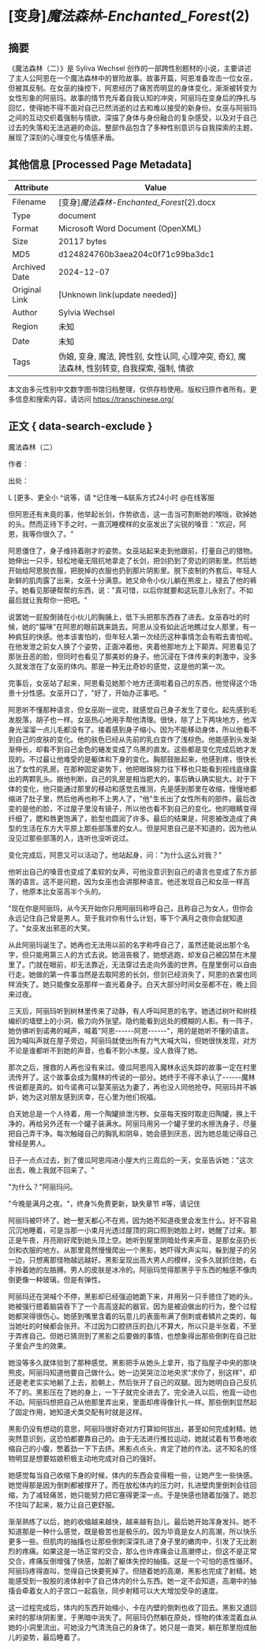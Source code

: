 # [变身]_魔法森林-Enchanted_Forest_(2)



## 摘要

<!-- tcd_abstract -->
《魔法森林（二）》是 Syliva Wechsel 创作的一部跨性别题材的小说，主要讲述了主人公阿恩在一个魔法森林中的冒险故事。故事开篇，阿恩准备攻击一位女巫，但被其反制。在女巫的操控下，阿恩经历了痛苦而明显的身体变化，渐渐被转变为女性形象的阿丽玛。故事的情节充斥着自我认知的冲突，阿丽玛在变身后的挣扎与回忆，使得她不得不面对自己已然消逝的过去和难以接受的新身份。女巫与阿丽玛之间的互动交织着强制与情欲，深描了身体与身份融合的复杂感受，以及对于自己过去的失落和无法逃避的命运。整部作品包含了多种性别意识与自我探索的主题，展现了深刻的心理变化与情感矛盾。

<!-- tcd_abstract_end -->

## 其他信息 [Processed Page Metadata]

| Attribute       | Value                                  |
|-----------------|----------------------------------------|
| Filename        | [变身]_魔法森林-Enchanted_Forest_(2).docx                             |
| Type            | document                                 |
| Format          | Microsoft Word Document (OpenXML)                               |
| Size            | 20117 bytes                           |
| MD5             | d124824760b3aea204c0f71c99ba3dc1                                  |
| Archived Date   | 2024-12-07                             |
| Original Link   | [Unknown link(update needed)]                         |
| Author          | Sylvia Wechsel                               |
| Region          | 未知                               |
| Date            | 未知                                 |
| Tags            | 伪娘, 变身, 魔法, 跨性别, 女性认同, 心理冲突, 奇幻, 魔法森林, 性别转变, 自我探索, 强制, 情欲                                 |

本文由多元性别中文数字图书馆归档整理，仅供存档使用。版权归原作者所有。更多信息和搜索内容，请访问 <https://transchinese.org/>


## 正文 { data-search-exclude }

<!-- tcd_main_text -->
魔法森林（二）





作者：



出处：



L [更多、更全小 ^说等，请 *记住唯一&联系方式24小时 @在线客服





但阿恩还有未竟的事，他举起长剑，作势欲击，这一击当可割断她的喉咙，砍掉她的头。然而正待下手之时，一直沉睡模样的女巫发出了尖锐的嗓音："欢迎，阿恩，我等你很久了。"





阿恩僵住了，身子维持着刚才的姿势。女巫站起来走到他跟前，打量自己的猎物。她伸出一只手，轻松地毫无阻抗地拿走了长剑，把剑扔到了旁边的阴影里。然后她开始给阿恩脱衣服，把脱掉的衣服也扔到那片阴影里。脱下皮制的外套后，年轻人新鲜的肌肉露了出来，女巫十分满意。她又命令小伙儿躺在熊皮上，褪去了他的裤子。她看见那硬帮帮的东西，说："真可惜，以后你就要和这玩意儿永别了。不如最后就让我帮你一把吧。"





说罢她一屁股倒骑在小伙儿的胸脯上，低下头把那东西吞了进去。女巫吞吐的时候，她的"猫咪"在阿恩的眼前跳来跳去。阿恩从没有如此近地瞧过女人那里，有一种疯狂的快感。他本该害怕的，但年轻人第一次经历这种事情怎会有暇去害怕呢。在他发泄之前女人换了个姿势，正面冲着他，夹着他那地方上下颠弄。阿恩看见了那张丑恶的脸，但同时也看见了那美妙的身子。他沉浸在下体传来的刺激中，没多久就发泄在了女巫的体内。那是一种无比奇妙的感觉，这是他的第一次。







完事后，女巫站了起来，阿恩看见她那个地方还滴啦着自己的东西，他觉得这个场景十分性感。女巫开口了，"好了，开始办正事吧。"







阿恩听不懂那种语言，但女巫刚一说完，就感觉自己身子发生了变化。起先感到毛发脱落，胡子也一样。女巫热心地用手帮他清理。很快，除了上下两块地方，他浑身光溜溜一点儿毛都没有了。接着感到身子缩小。因为不能移动身体，所以他看不到自己的皮肤的变化。他的肤色已经从先前的乳白变作了浅棕色。他能感到头发渐渐伸长，却看不到自己金色的蜷发变成了乌黑的直发。这些都是变化完成后她才发现的。不过最让他难受的是躯体和下身的变化。胸部鼓胀起来，他感到疼，很快长出了女性的乳房。在那种固定姿势下，他把眼珠努力往下移也只能看到视线底缘露出的两颗乳头。据他判断，自己的乳房是相当肥大的，事后确认确实挺大。对于下体的变化，他只能通过那里的移动和感觉去推测，先是感到那里在收缩，慢慢地都缩进了肚子里，然后他再也称不上男人了，"他"生长出了女性所有的部件。最后改变的是他的脸，不过屋子里没有镜子，所以他也看不到自己的变化。他的眼睛变得纤细了，腮和唇更饱满了，脸型也圆润了许多。最后的结果是，阿恩被改造成了典型的生活在东方大平原上那些部落里的女人。但是阿恩自己是不知道的，因为他从没见过那些部落的人，连听也没听说过。



变化完成后，阿恩又可以活动了。他站起身，问："为什么这么对我？"





他听出自己的嗓音也变成了柔软的女声，可他没意识到自己的语言也变成了东方部落的语言。这不是问题，因为女巫也会讲那种语言。他还发现自己和女巫一样高了，他原本比女巫高半个头的。





"现在你是阿丽玛，从今天开始你只用阿丽玛称呼自己，且称自己为女人，但你会永远记住自己曾是男人。至于我对你有什么计划，等下个满月之夜你会就知道了。"女巫发出邪恶的大笑。





从此阿丽玛诞生了。她再也无法用以前的名字称呼自己了，虽然还能说出那个名字，但只能用第三人的方式去说。她沮丧极了，她想逃跑，却发自己被囚禁在木屋里了。门就在眼前，却无法靠近，无法穿过去走向外面的世界。在屋里倒可以自由行走。她做的第一件事当然是去取阿恩的长剑，但剑已经消失了，阿恩的衣裳也同样消失了。她只能像女巫那样一直光着身子。白天大部分时间女巫都不在，晚上回来过夜。







三天后，阿丽玛听到树林里传来了动静，有人呼叫阿恩的名字。她透过树叶和树枝编织的墙壁上的小洞，极力向外张望。隐约能看到远处的模糊的人影。有一阵子，她仿佛听到诺弗的喊声，喊着"阿恩------阿恩------"，用的是她听不懂的语言。因为喊叫声就在屋子旁边，阿丽玛就使出所有力气大喊大叫，但她很快发现，对方不论是谁都听不到她的声音，也看不到小木屋。没人救得了她。







那次之后，搜救的人再也没有来过。傻瓜阿恩闯入魔林永远失踪的故事一定在村里流传开了。这个故事会成为魔林的传说的一部分。她终于不得不承认了------魔林传说都是真的。如今诺弗可以娶芙丽达为妻了，再也没人同他抢夺。阿丽玛并不嫉妒，她为这对朋友感到庆幸，在心里为他们祝福。





白天她总是一个人待着，用一个陶罐排泄污秽。女巫每天按时取走旧陶罐，换上干净的，再给另外还有一个罐子装满水。阿丽玛用另一个罐子里的水擦洗身子，尽量把自己弄干净。每次触碰自己的胸乳和阴阜，她会感到厌恶，因为她总能记得自己曾经是男人。





日子一点点过去，到了傻瓜阿恩闯进小屋大约三周后的一天，女巫告诉她："这次出去，晚上我就不回来了。"





"为什么？"阿丽玛问。





"今晚是满月之夜。"，终身%免费更新，缺失章节 #等，请记住





阿丽玛被吓坏了。她一整天都心不在焉，因为她不知道夜里会发生什么。好不容易沉沉地睡着，可是当那一小束月光透过屋顶的洞口照到她脸上时，她醒了过来。那正是午夜，月亮刚好爬到她头顶上空。她听到屋里阴暗处传来声音，是那女巫扔长剑和衣服的地方。从那里竟然慢慢爬出一个黑影，她吓得大声尖叫，躲到屋子的另一边，只想离那怪物越远越好。黑影呈现出高大男人的模样，没多久就抓住她，右手拎着她的左胳膊。男人的皮肤是冰冷的。阿丽玛觉得那黑乎乎东西的触感不像肉倒更像一种玻璃，但是有弹性。





阿丽玛还在哭喊个不停，黑影却已经强迫她跪下来，并用另一只手摁住了她的头。她被强行摁着脑袋吞下了一个高高竖起的器官。因为是被迫做出的行为，整个过程她都哭得很伤心。她感到嘴里含着的玩意儿的表面布满了倒刺或者鳞片之类的，每当她吐的时候都会张开。不过因为口腔挤压的劲儿不算大，所以只是半张着，不至于弄疼自己。但她已猜测到了黑影之后要做的事情，也想象得出那些倒刺在自己肚子里会产生的效果。





她没等多久就体验到了那种感觉。黑影把手从她头上拿开，指了指屋子中央的那块熊皮。阿丽玛知道他要自己做什么。她一边哭哭泣泣地央求"求你了，别这样"，却还是老老实实地躺了上去，脸朝上，然后张开了自己的双腿。因为她明白自己反抗不了的。黑影压在了她的身上，一下子就完全进去了。完全进入以后，他竟一动也不动。阿丽玛想把自己从他那里弄出来，里面却疼得像针扎一样。那些倒刺显然起了固定作用，她知道犬类交配有时就是这样。





黑影仍没有想动的意思，阿丽玛很好奇对方打算如何拔出，甚至如何完成射精。她突然意识到，这恐怕都要靠自己的。由于无法进行推拉运动，她就试着有节奏地收缩自己的小腹，憋着劲一下下去挤。黑影点点头，肯定了她的作法。这不知名的怪物明显是想要姑娘积极主动地完成对自己的强奸。





她感觉每当自己收缩下身的时候，体内的东西会变得粗一些，让她产生一些快感。她觉得那是因为倒刺都被撑开了。而在放松体内的压力时，扎进壁肉里倒刺会往回缩，为了减轻痛苦，她只能努力把它塞得更深一点。于是快感也随着加强了。她忍不住叫了起来，极力让自己更舒服。







渐渐熟练了以后，她的收缩越来越快，越来越有劲儿。最后她开始浑身发抖。她不知道那是一种什么感觉，既是极苦也是极乐的。因为毕竟是女人的高潮，所以快乐更多一些。但肌肉的抽搐也让那些倒刺深深扎进了身子里的嫩肉中，引发了无比剧烈的疼痛。如果这是一场正常的交合，那么也许疼痛会让高潮停止，但这不是正常交合，疼痛反倒增强了快感，加剧了躯体失控的抽搐。这是一个可怕的恶性循环。阿丽玛疼得直叫，觉得自己快要死掉了。但随着她的高潮，黑影也完成了射精。她能感受到一股股的液体射中了自己体内的什么东西。她一定不会知道，高潮中的抽搐会牵着女人的子宫口一起翕张，同步射精可以大大增加受孕的速度。







这一过程完成后，体内的东西开始缩小，卡在内壁的倒刺也收了回去。黑影又退回来时的那块阴影里，于黑暗中消失了。阿丽玛仍然躺在原处，怪物的体液混着血从她的小洞里流出，可她没力气清洗自己的身体了。她只是一直哭，躺在那里抱成胎儿的姿势，最后睡着了。
<!-- tcd_main_text_end -->

